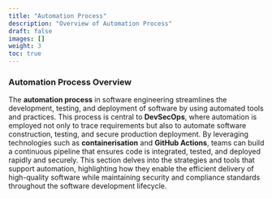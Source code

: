 ```yaml
---
title: "Automation Process"
description: "Overview of Automation Process"
draft: false
images: []
weight: 3
toc: true
---
```

### **Automation Process Overview**

The **automation process** in software engineering streamlines the development, testing, and deployment of software by using automated tools and practices. This process is central to **DevSecOps**, where automation is employed not only to trace requirements but also to automate software construction, testing, and secure production deployment. By leveraging technologies such as **containerisation** and **GitHub Actions**, teams can build a continuous pipeline that ensures code is integrated, tested, and deployed rapidly and securely. This section delves into the strategies and tools that support automation, highlighting how they enable the efficient delivery of high-quality software while maintaining security and compliance standards throughout the software development lifecycle.
